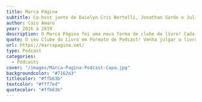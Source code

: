 ```yaml
---
title: Marca Página
subtitle: Co-host junto de Daielyn Cris Bertelli, Jonathan Sardo e Juliano Soliz, arte de capa de Daielyn Cris Bertelli e com edição de Jonathan Sardo.
author: Caio Amaro
year: 2016 à 2019
description: O Marca Página foi uma nova forma de clube do livro! Cada livro escolhido ganhava três episódios&#58 1) alinhando as expectativas antes de iniciar a leitura 2) após chegar à metade da obra e fazendo previsões, e 3) depois de ler por completo e discutir sua totalidade! Foram 14 livros (e até 3 filmes) analisados! 
quote: O seu Clube do Livro em Formato de Podcast! Venha julgar o livro pela capa, discutir sobre seu miolo e decidir onde colocá-lo na estante!
url: https://marcapagina.net/
type: Podcast
categories:
  - Podcasts
cover: "/images/Marca-Pagina-Podcast-Capa.jpg"
backgroundcolor: "#7162a3"
titlecolor: "#ffb63b"
textcolor: "#fff7ed"
quotecolor: "#ffb63b"
---
```



